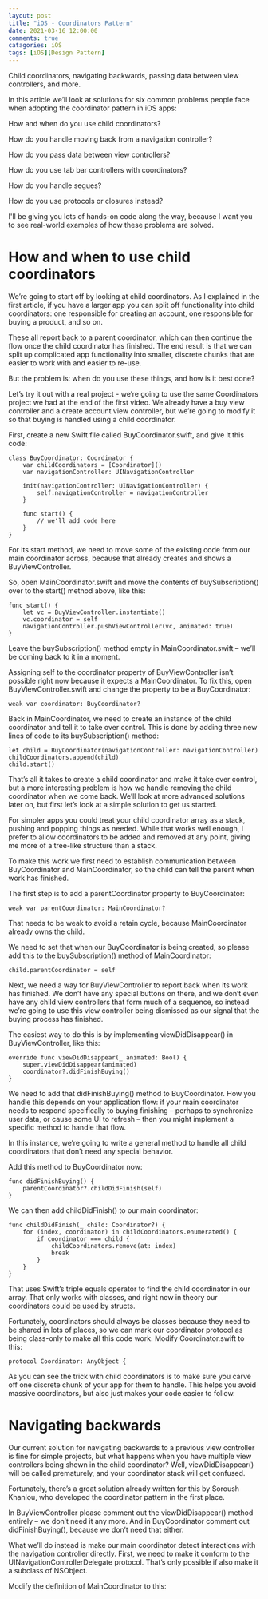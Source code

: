 ```yaml
---
layout: post
title: "iOS - Coordinators Pattern"
date: 2021-03-16 12:00:00
comments: true
catagories: iOS
tags: [iOS][Design Pattern]
---
```


Child coordinators, navigating backwards, passing data between view controllers, and more.
<!--more-->

In this article we’ll look at solutions for six common problems people face when adopting the coordinator pattern in iOS apps:

How and when do you use child coordinators?

How do you handle moving back from a navigation controller?

How do you pass data between view controllers?

How do you use tab bar controllers with coordinators?

How do you handle segues?

How do you use protocols or closures instead?

I'll be giving you lots of hands-on code along the way, because I want you to see real-world examples of how these problems are solved.

# How and when to use child coordinators

We’re going to start off by looking at child coordinators. As I explained in the first article, if you have a larger app you can split off functionality into child coordinators: one responsible for creating an account, one responsible for buying a product, and so on.

These all report back to a parent coordinator, which can then continue the flow once the child coordinator has finished. The end result is that we can split up complicated app functionality into smaller, discrete chunks that are easier to work with and easier to re-use.

But the problem is: when do you use these things, and how is it best done?

Let’s try it out with a real project - we’re going to use the same Coordinators project we had at the end of the first video. We already have a buy view controller and a create account view controller, but we’re going to modify it so that buying is handled using a child coordinator.

First, create a new Swift file called BuyCoordinator.swift, and give it this code:

```
class BuyCoordinator: Coordinator {
    var childCoordinators = [Coordinator]()
    var navigationController: UINavigationController

    init(navigationController: UINavigationController) {
        self.navigationController = navigationController
    }

    func start() {
        // we'll add code here
    }
}
```
For its start method, we need to move some of the existing code from our main coordinator across, because that already creates and shows a BuyViewController.

So, open MainCoordinator.swift and move the contents of buySubscription() over to the start() method above, like this:
```
func start() {
    let vc = BuyViewController.instantiate()
    vc.coordinator = self
    navigationController.pushViewController(vc, animated: true)
}  
```
Leave the buySubscription() method empty in MainCoordinator.swift – we’ll be coming back to it in a moment.

Assigning self to the coordinator property of BuyViewController isn’t possible right now because it expects a MainCoordinator. To fix this, open BuyViewController.swift and change the property to be a BuyCoordinator:
```
weak var coordinator: BuyCoordinator?
```
Back in MainCoordinator, we need to create an instance of the child coordinator and tell it to take over control. This is done by adding three new lines of code to its buySubscription() method:
```
let child = BuyCoordinator(navigationController: navigationController)
childCoordinators.append(child)
child.start()
```
That’s all it takes to create a child coordinator and make it take over control, but a more interesting problem is how we handle removing the child coordinator when we come back. We’ll look at more advanced solutions later on, but first let’s look at a simple solution to get us started.

For simpler apps you could treat your child coordinator array as a stack, pushing and popping things as needed. While that works well enough, I prefer to allow coordinators to be added and removed at any point, giving me more of a tree-like structure than a stack.

To make this work we first need to establish communication between BuyCoordinator and MainCoordinator, so the child can tell the parent when work has finished.

The first step is to add a parentCoordinator property to BuyCoordinator:
```
weak var parentCoordinator: MainCoordinator?
```
That needs to be weak to avoid a retain cycle, because MainCoordinator already owns the child.

We need to set that when our BuyCoordinator is being created, so please add this to the buySubscription() method of MainCoordinator:
```
child.parentCoordinator = self
```
Next, we need a way for BuyViewController to report back when its work has finished. We don’t have any special buttons on there, and we don’t even have any child view controllers that form much of a sequence, so instead we’re going to use this view controller being dismissed as our signal that the buying process has finished.

The easiest way to do this is by implementing viewDidDisappear() in BuyViewController, like this:
```
override func viewDidDisappear(_ animated: Bool) {
    super.viewDidDisappear(animated)
    coordinator?.didFinishBuying()
}
```
We need to add that didFinishBuying() method to BuyCoordinator. How you handle this depends on your application flow: if your main coordinator needs to respond specifically to buying finishing – perhaps to synchronize user data, or cause some UI to refresh – then you might implement a specific method to handle that flow.

In this instance, we’re going to write a general method to handle all child coordinators that don’t need any special behavior.

Add this method to BuyCoordinator now:
```
func didFinishBuying() {
    parentCoordinator?.childDidFinish(self)
}
```
We can then add childDidFinish() to our main coordinator:
```
func childDidFinish(_ child: Coordinator?) {
    for (index, coordinator) in childCoordinators.enumerated() {
        if coordinator === child {
            childCoordinators.remove(at: index)
            break
        }
    }
}
```
That uses Swift’s triple equals operator to find the child coordinator in our array. That only works with classes, and right now in theory our coordinators could be used by structs.

Fortunately, coordinators should always be classes because they need to be shared in lots of places, so we can mark our coordinator protocol as being class-only to make all this code work. Modify Coordinator.swift to this:
```
protocol Coordinator: AnyObject {
```
As you can see the trick with child coordinators is to make sure you carve off one discrete chunk of your app for them to handle. This helps you avoid massive coordinators, but also just makes your code easier to follow.

# Navigating backwards
Our current solution for navigating backwards to a previous view controller is fine for simple projects, but what happens when you have multiple view controllers being shown in the child coordinator? Well, viewDidDisappear() will be called prematurely, and your coordinator stack will get confused.

Fortunately, there’s a great solution already written for this by Soroush Khanlou, who developed the coordinator pattern in the first place.

In BuyViewController please comment out the viewDidDisappear() method entirely – we don’t need it any more. And in BuyCoordinator comment out didFinishBuying(), because we don’t need that either.

What we’ll do instead is make our main coordinator detect interactions with the navigation controller directly. First, we need to make it conform to the UINavigationControllerDelegate protocol. That’s only possible if also make it a subclass of NSObject.

Modify the definition of MainCoordinator to this:

